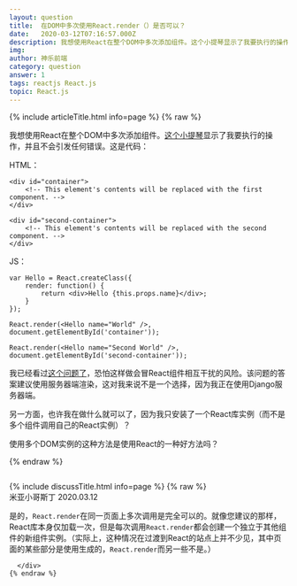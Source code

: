 ```yaml
---
layout: question
title:  在DOM中多次使用React.render（）是否可以？
date:   2020-03-12T07:16:57.000Z
description: 我想使用React在整个DOM中多次添加组件。这个小提琴显示了我要执行的操作，并且不会引发任何错误。这是代码：HTML：<div id="co...
img: 
author: 神乐前端
category: question
answer: 1
tags: reactjs React.js
topic: React.js
---
```

<div class="article-root">
  <div class="article">
    {% include articleTitle.html info=page %}
    {% raw %}
    <div class="article-content"><p><font style="vertical-align: inherit;"><font style="vertical-align: inherit;">我想使用React在整个DOM中多次添加组件。</font></font><a href="http://jsfiddle.net/ypcrumble/gs7k1kth/1/" rel="noreferrer"><font style="vertical-align: inherit;"><font style="vertical-align: inherit;">这个小提琴</font></font></a><font style="vertical-align: inherit;"><font style="vertical-align: inherit;">显示了我要执行的操作，并且不会引发任何错误。</font><font style="vertical-align: inherit;">这是代码：</font></font></p>

<p><font style="vertical-align: inherit;"><font style="vertical-align: inherit;">HTML：</font></font></p>



<pre><code>&lt;div id="container"&gt;<font></font>
    &lt;!-- This element's contents will be replaced with the first component. --&gt;<font></font>
&lt;/div&gt;<font></font>
<font></font>
&lt;div id="second-container"&gt;<font></font>
    &lt;!-- This element's contents will be replaced with the second component. --&gt;<font></font>
&lt;/div&gt;<font></font>
</code></pre>

<p><font style="vertical-align: inherit;"><font style="vertical-align: inherit;">JS：</font></font></p>

<pre><code>var Hello = React.createClass({<font></font>
    render: function() {<font></font>
        return &lt;div&gt;Hello {this.props.name}&lt;/div&gt;;<font></font>
    }<font></font>
});<font></font>
<font></font>
React.render(&lt;Hello name="World" /&gt;, document.getElementById('container'));<font></font>
<font></font>
React.render(&lt;Hello name="Second World" /&gt;, document.getElementById('second-container'));<font></font>
</code></pre>

<p><font style="vertical-align: inherit;"><font style="vertical-align: inherit;">我已经看过</font></font><a href="https://stackoverflow.com/q/27112274/2532070"><font style="vertical-align: inherit;"><font style="vertical-align: inherit;">这个问题了</font></font></a><font style="vertical-align: inherit;"><font style="vertical-align: inherit;">，恐怕这样做会冒React组件相互干扰的风险。</font><font style="vertical-align: inherit;">该问题的答案建议使用服务器端渲染，这对我来说不是一个选择，因为我正在使用Django服务器端。</font></font></p>

<p><font style="vertical-align: inherit;"><font style="vertical-align: inherit;">另一方面，也许我在做什么就可以了，因为我只安装了一个React库实例（而不是多个组件调用自己的React实例）？</font></font></p>

<p><font style="vertical-align: inherit;"><font style="vertical-align: inherit;">使用多个DOM实例的这种方法是使用React的一种好方法吗？</font></font></p></div>
    {% endraw %}
  </div>
  <p style="height: 0;width:0;overflow: hidden;"> 第1044篇《在DOM中多次使用React.render（）是否可以？》来自Winter(https://github.com/aiyld/aiyld.github.io)的站点</p>
  <div class="discuss-wrapper">
    {% include discussTitle.html info=page %}
    {% raw %}
    <div class="discuss-item">
        <div class="discuss-parent">
          <div class="discuss-meta">
            <span class="discuss-user">米亚小哥斯丁</span>
            <span class="discuss-time">2020.03.12</span>
          </div>
          <div class="discuss-comment"><p><font style="vertical-align: inherit;"><font style="vertical-align: inherit;">是的，</font></font><code>React.render</code><font style="vertical-align: inherit;"><font style="vertical-align: inherit;">在同一页面上多次</font><font style="vertical-align: inherit;">调用是完全可以的</font><font style="vertical-align: inherit;">。</font><font style="vertical-align: inherit;">就像您建议的那样，React库本身仅加载一次，但是每次调用</font></font><code>React.render</code><font style="vertical-align: inherit;"><font style="vertical-align: inherit;">都会创建一个独立于其他组件的新组件实例。</font><font style="vertical-align: inherit;">（实际上，这种情况在过渡到React的站点上并不少见，其中页面的某些部分是使用生成的，</font></font><code>React.render</code><font style="vertical-align: inherit;"><font style="vertical-align: inherit;">而另一些不是。）</font></font></p></div>
        </div>
        
      </div>
    {% endraw %}
  </div>
<div>
